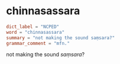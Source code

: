 # chinnasassara

``` toml
dict_label = "NCPED"
word = "chinnasassara"
summary = "not making the sound saṃsara?"
grammar_comment = "mfn."
```

not making the sound *saṃsara*?

